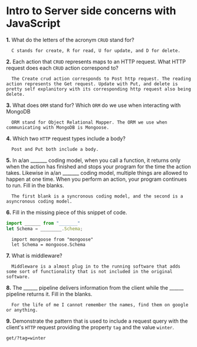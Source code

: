 # Intro to Server side concerns with JavaScript

**1.** What do the letters of the acronym `CRUD` stand for?
<!-- enter you answer in the space below -->
```
  C stands for create, R for read, U for update, and D for delete.
```
**2.** Each action that `CRUD` represents maps to an HTTP request. What HTTP request does each `CRUD` action correspond to?
<!-- enter you answer in the space below -->
```
  The Create crud action corresponds to Post http request. The reading action represents the Get request. Update with Put, and delete is pretty self explanitory with its corresponding http request also being delete. 
```
**3.** What does `ORM` stand for? Which `ORM` do we use when interacting with MongoDB
<!-- enter you answer in the space below -->
```
  ORM stand for Object Relational Mapper. The ORM we use when communicating with MongoDB is Mongoose.
```
**4.** Which two `HTTP` request types include a body?
<!-- enter you answer in the space below -->
```
  Post and Put both include a body. 
```
**5.** In a/an _______ coding model, when you call a function, it returns only when the action has finished and stops your program for the time the action takes. Likewise in a/an _______ coding model, multiple things are allowed to happen at one time. When you perform an action, your program continues to run.  Fill in the blanks.
<!-- enter you answer in the space below -->
```
  The first blank is a syncronous coding model, and the second is a asyncronous coding model.
```

**6.** Fill in the missing piece of this snippet of code.
```js
import ______ from "_______"
let Schema = ________.Schema;
```
<!-- enter you answer in the space below -->
```
  import mongoose from "mongoose"
  let Schema = mongoose.Schema
```
**7.** What is middleware?
<!-- enter you answer in the space below -->
```
  Middleware is a almost plug in to the running software that adds some sort of functionality that is not included in the original software. 
```
**8.** The ______ pipeline delivers information from the client while the ______ pipeline returns it. Fill in the blanks. 
<!-- enter you answer in the space below -->
```
  For the life of me I cannot remember the names, find them on google or anything.
```
**9.** 
Demonstrate the pattern that is used to include a request query with the client's `HTTP` request providing the property `tag` and the value `winter`.
<!-- enter you answer in the space below -->
```
get/?tag=winter
```